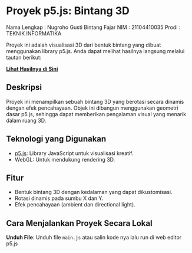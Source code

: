 # Proyek p5.js: Bintang 3D

Nama Lengkap : Nugroho Gusti Bintang Fajar
NIM : 21104410035
Prodi : TEKNIK INFORMATIKA

Proyek ini adalah visualisasi 3D dari bentuk bintang yang dibuat menggunakan library p5.js. Anda dapat melihat hasilnya langsung melalui tautan berikut:

**[Lihat Hasilnya di Sini](https://editor.p5js.org/nugrohogustibintangfajar/full/AuAZcBsda)**

## Deskripsi
Proyek ini menampilkan sebuah bintang 3D yang berotasi secara dinamis dengan efek pencahayaan. Objek ini dibangun menggunakan geometri dasar p5.js, sehingga dapat memberikan pengalaman visual yang menarik dalam ruang 3D.

## Teknologi yang Digunakan
- [p5.js](https://p5js.org): Library JavaScript untuk visualisasi kreatif.
- WebGL: Untuk mendukung rendering 3D.

## Fitur
- Bentuk bintang 3D dengan kedalaman yang dapat dikustomisasi.
- Rotasi dinamis pada sumbu X dan Y.
- Efek pencahayaan (ambient dan directional light).

## Cara Menjalankan Proyek Secara Lokal
**Unduh File**: Unduh file `main.js` atau salin kode nya lalu run di web editor p5.js

